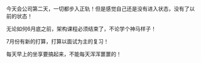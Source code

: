 今天会公司第二天，一切都步入正轨！但是感觉自己还是没有进入状态，没有了以前的状态！

无论如何6月底之前，架构课程必须结束了，不论学个神马样子！

7月份有新的打算，打算以面试为主的复习！

每天早上的坐享要搞起来，不能每天浑浑噩噩的！



